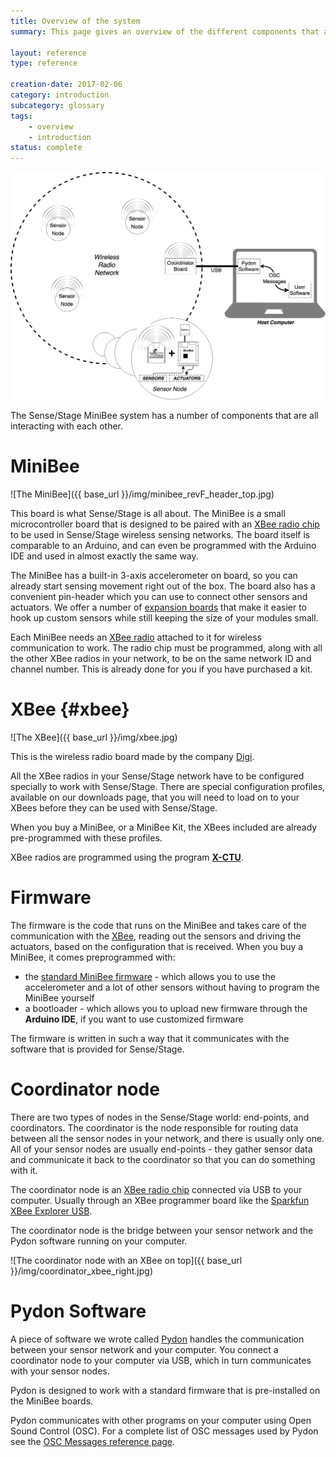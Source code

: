 ```yaml
---
title: Overview of the system
summary: This page gives an overview of the different components that are used in the system

layout: reference
type: reference

creation-date: 2017-02-06
category: introduction
subcategory: glossary
tags:
    - overview
    - introduction
status: complete
---
```


![](/img/v1/System-Overview-Large.png)

The Sense/Stage MiniBee system has a number of components that are all interacting with each other.

# MiniBee

![The MiniBee]({{ base_url }}/img/minibee_revF_header_top.jpg)

This board is what Sense/Stage is all about. The MiniBee is a small microcontroller board that is designed to be paired with an [XBee radio chip](#xbee) to be used in Sense/Stage wireless sensing networks. The board itself is comparable to an Arduino, and can even be programmed with the Arduino IDE and used in almost exactly the same way.

The MiniBee has a built-in 3-axis accelerometer on board, so you can already start sensing movement right out of the box. The board also has a convenient pin-header which you can use to connect other sensors and actuators. We offer a number of [expansion boards](expansion-boards) that make it easier to hook up custom sensors while still keeping the size of your modules small.

Each MiniBee needs an [XBee radio](#xbee) attached to it for wireless communication to work. The radio chip must be programmed, along with all the other XBee radios in your network, to be on the same network ID and channel number. This is already done for you if you have purchased a kit.


# XBee {#xbee}

![The XBee]({{ base_url }}/img/xbee.jpg)

This is the wireless radio board made by the company [Digi](http://digi.com).

All the XBee radios in your Sense/Stage network have to be configured specially to work with Sense/Stage. There are special configuration profiles, available on our downloads page, that you will need to load on to your XBees before they can be used with Sense/Stage.

When you buy a MiniBee, or a MiniBee Kit, the XBees included are already pre-programmed with these profiles.

XBee radios are programmed using the program  [**X-CTU**](using-x-ctu-to-configure-an-xbee).

# Firmware

The firmware is the code that runs on the MiniBee and takes care of the communication with the [XBee](#xbee), reading out the sensors and driving the actuators, based on the configuration that is received. When you buy a MiniBee, it comes preprogrammed with:

* the [standard MiniBee firmware](basic-features-of-the-firmware) - which allows you to use the accelerometer and a lot of other sensors without having to program the MiniBee yourself
* a bootloader - which allows you to upload new firmware through the **Arduino IDE**, if you want to use customized firmware

The firmware is written in such a way that it communicates with the software that is provided for Sense/Stage.

# Coordinator node

There are two types of nodes in the Sense/Stage world: end-points, and coordinators. The coordinator is the node responsible for routing data between all the sensor nodes in your network, and there is usually only one. All of your sensor nodes are usually end-points - they gather sensor data and communicate it back to the coordinator so that you can do something with it.

The coordinator node is an [XBee radio chip](#xbee) connected via USB to your computer. Usually through an XBee programmer board like the [Sparkfun XBee Explorer USB](https://www.sparkfun.com/products/11812).

The coordinator node is the bridge between your sensor network and the Pydon software running on your computer.

![The coordinator node with an XBee on top]({{ base_url }}/img/coordinator_xbee_right.jpg)

# Pydon Software

A piece of software we wrote called [Pydon](getting-started-with-sense-stage/installing-pydon) handles the communication between your sensor network and your computer. You connect a coordinator node to your computer via USB, which in turn communicates with your sensor nodes.

Pydon is designed to work with a standard firmware that is pre-installed on the MiniBee boards.

Pydon communicates with other programs on your computer using Open Sound Control (OSC). For a complete list of OSC messages used by Pydon see the [OSC Messages reference page](osc-message-reference).
